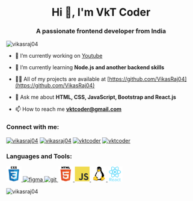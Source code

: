 
<h1 align="center">Hi 👋, I'm VkT Coder</h1>
<h3 align="center">A passionate frontend developer from India</h3>

<p align="left"> <img src="https://komarev.com/ghpvc/?username=vikasraj04&label=Profile%20views&color=0e75b6&style=flat" alt="vikasraj04" /> </p>

- 🔭 I’m currently working on [Youtube](https://www.youtube.com/@VkTCoder)

- 🌱 I’m currently learning **Node.js and another backend skills**

- 👨‍💻 All of my projects are available at [https://github.com/VikasRaj04](https://github.com/VikasRaj04)

- 💬 Ask me about **HTML, CSS, JavaScript, Bootstrap and React.js**

- 📫 How to reach me **vktcoder@gmail.com**

<h3 align="left">Connect with me:</h3>
<p align="left">
<a href="https://twitter.com/vikasraj04" target="blank"><img align="center" src="https://raw.githubusercontent.com/rahuldkjain/github-profile-readme-generator/master/src/images/icons/Social/twitter.svg" alt="vikasraj04" height="30" width="40" /></a>
<a href="https://linkedin.com/in/vikasraj04" target="blank"><img align="center" src="https://raw.githubusercontent.com/rahuldkjain/github-profile-readme-generator/master/src/images/icons/Social/linked-in-alt.svg" alt="vikasraj04" height="30" width="40" /></a>
<a href="https://instagram.com/vktcoder" target="blank"><img align="center" src="https://raw.githubusercontent.com/rahuldkjain/github-profile-readme-generator/master/src/images/icons/Social/instagram.svg" alt="vktcoder" height="30" width="40" /></a>
<a href="https://www.youtube.com/@VkTCoder" target="blank"><img align="center" src="https://raw.githubusercontent.com/rahuldkjain/github-profile-readme-generator/master/src/images/icons/Social/youtube.svg" alt="vktcoder" height="30" width="40" /></a>
</p>

<h3 align="left">Languages and Tools:</h3>
<p align="left"> <a href="https://www.w3schools.com/css/" target="_blank" rel="noreferrer"> <img src="https://raw.githubusercontent.com/devicons/devicon/master/icons/css3/css3-original-wordmark.svg" alt="css3" width="40" height="40"/> </a> <a href="https://www.figma.com/" target="_blank" rel="noreferrer"> <img src="https://www.vectorlogo.zone/logos/figma/figma-icon.svg" alt="figma" width="40" height="40"/> </a> <a href="https://git-scm.com/" target="_blank" rel="noreferrer"> <img src="https://www.vectorlogo.zone/logos/git-scm/git-scm-icon.svg" alt="git" width="40" height="40"/> </a> <a href="https://www.w3.org/html/" target="_blank" rel="noreferrer"> <img src="https://raw.githubusercontent.com/devicons/devicon/master/icons/html5/html5-original-wordmark.svg" alt="html5" width="40" height="40"/> </a> <a href="https://developer.mozilla.org/en-US/docs/Web/JavaScript" target="_blank" rel="noreferrer"> <img src="https://raw.githubusercontent.com/devicons/devicon/master/icons/javascript/javascript-original.svg" alt="javascript" width="40" height="40"/> </a> <a href="https://www.linux.org/" target="_blank" rel="noreferrer"> <img src="https://raw.githubusercontent.com/devicons/devicon/master/icons/linux/linux-original.svg" alt="linux" width="40" height="40"/> </a> <a href="https://reactjs.org/" target="_blank" rel="noreferrer"> <img src="https://raw.githubusercontent.com/devicons/devicon/master/icons/react/react-original-wordmark.svg" alt="react" width="40" height="40"/> </a> </p>

<p><img align="center" src="https://github-readme-stats.vercel.app/api/top-langs?username=vikasraj04&show_icons=true&locale=en&layout=compact" alt="vikasraj04" /></p>
